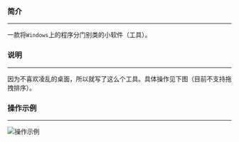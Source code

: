 ### 简介
---
一款将`Windows`上的程序分门别类的小软件（工具）。

### 说明
---
因为不喜欢凌乱的桌面，所以就写了这么个工具。具体操作见下图（目前不支持拖拽排序）。

### 操作示例
---
![操作示例](https://share.lufei.so/image/lmX0PoymgEdBTBiJ-bvSMsTN_ind.gif)
